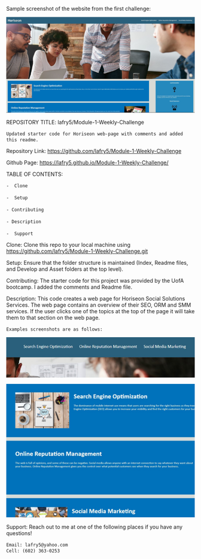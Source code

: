 

Sample screenshot of the website from the first challenge:

![screenshot](assets/images/Capture.JPG)


REPOSITORY TITLE: lafry5/Module-1-Weekly-Challenge
    
    Updated starter code for Horiseon web-page with comments and added this readme.


Repository Link: https://github.com/lafry5/Module-1-Weekly-Challenge

Github Page: https://lafry5.github.io/Module-1-Weekly-Challenge/



TABLE OF CONTENTS:
    
    -  Clone
 
    -  Setup
 
    - Contributing

    - Description
 
    -  Support



Clone:
    Clone this repo to your local machine using https://github.com/lafry5/Module-1-Weekly-Challenge.git


Setup:
    Ensure that the folder structure is maintained (Index, Readme files, and Develop and Asset folders at the top level).


Contributing:
    The starter code for this project was provided by the UofA bootcamp. I added the comments and Readme file.

Description:
    This code creates a web page for Horiseon Social Solutions Services. The web page contains an overview of their SEO, ORM and SMM services. If the user clicks one of the topics at the top of the page it will take them to that section on the web
     page.   

    Examples screenshots are as follows:

![screenshot](assets/images/screenshot1.jpg)

![screenshot](assets/images/screenshot2.jpg)


Support:
    Reach out to me at one of the following places if you have any questions!

    Email: lafry5@yahoo.com 
    Cell: (602) 363-0253
